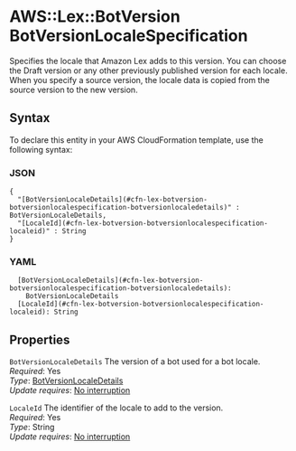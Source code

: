# AWS::Lex::BotVersion BotVersionLocaleSpecification<a name="aws-properties-lex-botversion-botversionlocalespecification"></a>

Specifies the locale that Amazon Lex adds to this version\. You can choose the Draft version or any other previously published version for each locale\. When you specify a source version, the locale data is copied from the source version to the new version\.

## Syntax<a name="aws-properties-lex-botversion-botversionlocalespecification-syntax"></a>

To declare this entity in your AWS CloudFormation template, use the following syntax:

### JSON<a name="aws-properties-lex-botversion-botversionlocalespecification-syntax.json"></a>

```
{
  "[BotVersionLocaleDetails](#cfn-lex-botversion-botversionlocalespecification-botversionlocaledetails)" : BotVersionLocaleDetails,
  "[LocaleId](#cfn-lex-botversion-botversionlocalespecification-localeid)" : String
}
```

### YAML<a name="aws-properties-lex-botversion-botversionlocalespecification-syntax.yaml"></a>

```
  [BotVersionLocaleDetails](#cfn-lex-botversion-botversionlocalespecification-botversionlocaledetails): 
    BotVersionLocaleDetails
  [LocaleId](#cfn-lex-botversion-botversionlocalespecification-localeid): String
```

## Properties<a name="aws-properties-lex-botversion-botversionlocalespecification-properties"></a>

`BotVersionLocaleDetails`  <a name="cfn-lex-botversion-botversionlocalespecification-botversionlocaledetails"></a>
The version of a bot used for a bot locale\.  
*Required*: Yes  
*Type*: [BotVersionLocaleDetails](aws-properties-lex-botversion-botversionlocaledetails.md)  
*Update requires*: [No interruption](https://docs.aws.amazon.com/AWSCloudFormation/latest/UserGuide/using-cfn-updating-stacks-update-behaviors.html#update-no-interrupt)

`LocaleId`  <a name="cfn-lex-botversion-botversionlocalespecification-localeid"></a>
The identifier of the locale to add to the version\.  
*Required*: Yes  
*Type*: String  
*Update requires*: [No interruption](https://docs.aws.amazon.com/AWSCloudFormation/latest/UserGuide/using-cfn-updating-stacks-update-behaviors.html#update-no-interrupt)